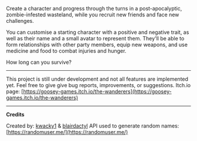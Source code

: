 ​Create a character and progress through the turns in a post-apocalyptic, zombie-infested wasteland, while you recruit new friends and face new challenges.

You can customise a starting character with a positive and negative trait, as well as their name and a small avatar to represent them. They'll be able to form relationships with other party members, equip new weapons, and use medicine and food to combat injuries and hunger.

How long can you survive?

---

This project is still under development and not all features are implemented yet. Feel free to give give bug reports, improvements, or suggestions. Itch.io page: [https://goosey-games.itch.io/the-wanderers](https://goosey-games.itch.io/the-wanderers)

---

**Credits**

Created by: [kwacky1](https://github.com/kwacky1) & [blairdactyl](https://github.com/blairdactyl)
API used to generate random names: [https://randomuser.me/](https://randomuser.me/)

